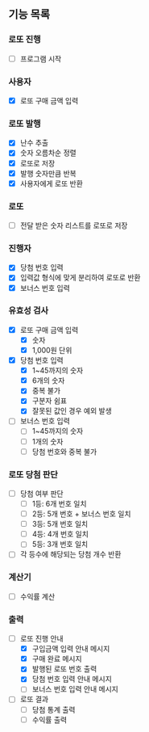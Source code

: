 ## 기능 목록
### 로또 진행
- [ ] 프로그램 시작

### 사용자
- [X] 로또 구매 금액 입력

### 로또 발행
- [X] 난수 추출
- [X] 숫자 오름차순 정렬
- [X] 로또로 저장
- [X] 발행 숫자만큼 반복
- [X] 사용자에게 로또 반환

### 로또
- [ ] 전달 받은 숫자 리스트를 로또로 저장

### 진행자
- [X] 당첨 번호 입력
- [X] 입력값 형식에 맞게 분리하여 로또로 반환
- [X] 보너스 번호 입력

### 유효성 검사
- [X] 로또 구매 금액 입력
  - [X] 숫자
  - [X] 1,000원 단위
- [X] 당첨 번호 입력
  - [X] 1~45까지의 숫자
  - [X] 6개의 숫자
  - [X] 중복 불가
  - [X] 구분자 쉼표
  - [X] 잘못된 값인 경우 예외 발생
- [ ] 보너스 번호 입력
  - [ ] 1~45까지의 숫자
  - [ ] 1개의 숫자
  - [ ] 당첨 번호와 중복 불가

### 로또 당첨 판단
- [ ] 당첨 여부 판단
  - [ ] 1등: 6개 번호 일치
  - [ ] 2등: 5개 번호 + 보너스 번호 일치
  - [ ] 3등: 5개 번호 일치
  - [ ] 4등: 4개 번호 일치
  - [ ] 5등: 3개 번호 일치
- [ ] 각 등수에 해당되는 당첨 개수 반환

### 계산기
- [ ] 수익률 계산

### 출력
- [ ] 로또 진행 안내
  - [X] 구입금액 입력 안내 메시지
  - [X] 구매 완료 메시지
  - [X] 발행된 로또 번호 출력
  - [X] 당첨 번호 입력 안내 메시지
  - [ ] 보너스 번호 입력 안내 메시지
- [ ] 로또 결과
  - [ ] 당첨 통계 출력
  - [ ] 수익률 출력
